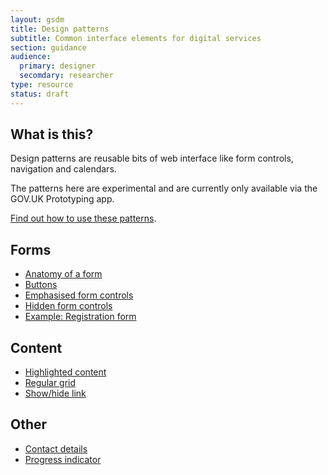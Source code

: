 ```yaml
---
layout: gsdm
title: Design patterns
subtitle: Common interface elements for digital services
section: guidance
audience: 
  primary: designer
  secomdary: researcher
type: resource
status: draft
---
```


<div class="pattern-library">
  <h2>What is this?</h2>
  <p>Design patterns are reusable bits of web interface like form controls, navigation and calendars.</p>
  <p>The patterns here are experimental and are currently only available via the GOV.UK Prototyping app.</p>

  <p><a href="how-to-use.html">Find out how to use these patterns</a>.</p>

</div>

## Forms

* [Anatomy of a form](form-anatomy.html)
* [Buttons](buttons.html)
* [Emphasised form controls](emphasised-form-controls.html)
* [Hidden form controls](hidden-form-controls.html)
* [Example: Registration form](registration-form.html)

## Content

* [Highlighted content](highlighted-content.html)
* [Regular grid](regular-grid.html)
* [Show/hide link](show-hide.html)

## Other

* [Contact details](contact-details.html)
* [Progress indicator](progress-indicator.html)



